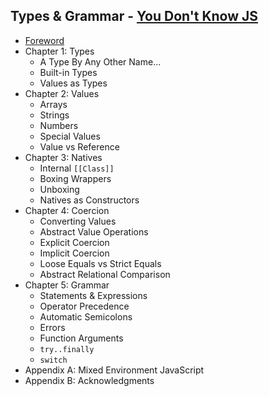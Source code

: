 ## Types & Grammar - [You Don't Know JS](https://github.com/kiyounglee/You-Dont-Know-JS/blob/master/README2.md)
* [Foreword](forword.md)
* Chapter 1: Types
	* A Type By Any Other Name...
	* Built-in Types
	* Values as Types
* Chapter 2: Values
	* Arrays
	* Strings
	* Numbers
	* Special Values
	* Value vs Reference
* Chapter 3: Natives
	* Internal `[[Class]]`
	* Boxing Wrappers
	* Unboxing
	* Natives as Constructors
* Chapter 4: Coercion
	* Converting Values
	* Abstract Value Operations
	* Explicit Coercion
	* Implicit Coercion
	* Loose Equals vs Strict Equals
	* Abstract Relational Comparison
* Chapter 5: Grammar
	* Statements & Expressions
	* Operator Precedence
	* Automatic Semicolons
	* Errors
	* Function Arguments
	* `try..finally`
	* `switch`
* Appendix A: Mixed Environment JavaScript
* Appendix B: Acknowledgments

